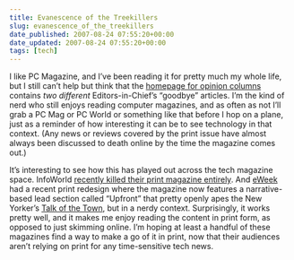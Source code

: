 ```yaml
---
title: Evanescence of the Treekillers
slug: evanescence_of_the_treekillers
date_published: 2007-08-24 07:55:20+00:00
date_updated: 2007-08-24 07:55:20+00:00
tags: [tech]
---
```

I like PC Magazine, and I’ve been reading it for pretty much my whole life, but I still can’t help but think that the [homepage for opinion columns](http://www.pcmag.com/category2/0,1874,30,00.asp) contains *two different* Editors-in-Chief’s “goodbye” articles. I’m the kind of nerd who still enjoys reading computer magazines, and as often as not I’ll grab a PC Mag or PC World or something like that before I hop on a plane, just as a reminder of how interesting it can be to see technology in that context. (Any news or reviews covered by the print issue have almost always been discussed to death online by the time the magazine comes out.)

It’s interesting to see how this has played out across the tech magazine space. InfoWorld [recently killed their print magazine entirely](http://weblog.infoworld.com/techwatch/archives/010942.html). And [eWeek](http://www.eweek.com/) had a recent print redesign where the magazine now features a narrative-based lead section called “Upfront” that pretty openly apes the New Yorker’s [Talk of the Town](http://www.newyorker.com/talk), but in a nerdy context. Surprisingly, it works pretty well, and it makes me enjoy reading the content in print form, as opposed to just skimming online. I’m hoping at least a handful of these magazines find a way to make a go of it in print, now that their audiences aren’t relying on print for any time-sensitive tech news.
